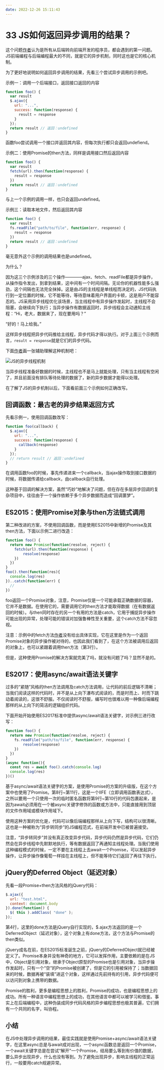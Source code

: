 ```yaml
---
date: 2022-12-26 15:11:43
---
```

# 33 JS如何返回异步调用的结果？

这个问题[作者](https://yishulun.com/)认为是所有从后端转向前端开发的程序员，都会遇到的第一问题。JS前端编程与后端编程最大的不同，就是它的异步机制，同时这也是它的核心机制。

为了更好地说明如何返回异步调用的结果，先看三个尝试异步调用的示例吧。

示例一：调用一个后端接口，返回接口返回的内容

```js
function foo() {
  var result
  $.ajax({
    url: "...",
    success: function(response) {
      result = response
    }
  });
  return result // 返回：undefined
}
```

函数foo尝试调用一个接口并返回其内容，但每次执行都只会返回undefiend。

示例二：使用Promise的then方法，同样是调用接口然后返回内容

```js
function foo() {
  var result
  fetch(url).then(function(response) {
    result = response
  })
  return result // 返回：undefined
}
```

与上一个示例的调用一样，也只会返回undefined。

示例三：读取本地文件，然后返回其内容

```js
function foo() {
  var result
  fs.readFile("path/to/file", function(err, response) {
    result = response
  })
  return result // 返回：undefined
}
```

毫无意外这个示例的调用结果也是undefined。

为什么？

因为这三个示例涉及的三个操作————ajax、fetch、readFile都是异步操作，从操作指令发出，到拿到结果，这中间有一个时间间隔。无论你的机器性能多么强劲，这个间隔也无法完全抹掉。这是由JS的主线程是单线程而决定的，JS代码执行到一定位置的时候，它不能等待，等待意味着用户界面的卡顿，这是用户不能容忍的。JS采用异步线程优化该场景，当主线程中有异步操作发起时，主线程不会阻塞，会继续向下执行；当异步操作有数据返回时，异步线程会主动通知主线程：“Hi，老大，数据来了，现在要用吗？”

“好的！马上给我。”

这样异步线程把异步代码推给主线程，异步代码才得以执行。对于上面三个示例而言，`result = response`就是它们的异步代码。

下面[作者](https://yishulun.com/)画一张辅助理解这种机制吧：

![JS的异步线程机制](./assets/JS的异步线程机制.png)

当异步线程准备好数据的时候，主线程也不是马上就能处理，只有当主线程有空闲了，并且前面没有排队等待处理的数据了，新的异步数据才能得以处理。

在了解了JS的异步机制以后，下面看前面三个示例如何正确改写。

## 回调函数：最古老的异步结果返回方式

先看示例一，使用回调函数改写：

```js
function foo(callback) {
  $.ajax({
    url: "...",
    success: function(response) {
      callback(response)
    }
  });
  // return result // 返回：undefined
}
```

在调用函数foo的时候，事先传递进来一个callback，当ajax操作取到接口数据的时候，将数据传递给callback，由callback自行处理。

这种基于回调的解决方案，虽然“巧妙”地解决了问题，但在存在多层异步回调的复杂项目中，往往由于一个操作依赖于多个异步数据而造成“回调噩梦”。

## ES2015：使用Promise对象与then方法链式调用

第二种改进的方案，不使用回调函数，而是使用ES2015中新增的Promise及其then方法，下面以示例二进行改造：

```js
function foo() {
  return new Promise(function(resolve, reject) {
    fetch(url).then(function(response) {
        resolve(response)
    })
  })
}
foo().then(function(res){
  console.log(res)
})..catch(function(err) {
  //
})
```

foo返回一个Promise对象，注意，Promise仅是一个可能承载正确数据的容器，它并不是数据。在使用它的，需要调用它的then方法才能取得数据（在有数据返回的时候）。与then同时存在的另一个有用的方法是catch，它用于捕捉异步操作可能出现的异常，处理可能的错误对加强鲁棒性至关重要，这个catch方法不容忽视。

注意：示例中的fetch方法[作者](https://yishulun.com/)没有给出具体实现，它在这里是作为一个返回Promise对象的异步操作被对待的，也因此我们看到了，在这个方法被调用后返回的对象上，也可以紧跟着调用then方法（第3行）。

但是，这种使用Promise的解决方案就完美了吗，就没有问题了吗？显然不是的。

## ES2017：使用async/await语法关键字

过多的“紧随”风格的then方法调用及catch方法调用，让代码的前后逻辑不清晰；当我们阅读这样的代码时，并不是从上向下瀑布式阅读的，而是时而上、时而下跳动着阅读的，这很不舒服。不仅阅读时不舒服，编写时也很难以用一种像后端编程那样的从上向下的简洁的逻辑组织代码。

下面开始开始使用ES2017标准中提供async/await语法关键字，对示例三进行改写：

```js
function foo() {
  return new Promise(function(resolve, reject) {
    fs.readFile("path/to/file", function(err, response) {
        resolve(response)
    })
  })
}
(async function(){
  const res = await foo().catch(console.log)
  console.log(res)
})()
```

基于async/await语法关键字的方案，是使用Promise的方案的升级版，在这个方案中也使用了Promise。第8行~第11行，这是一个IIFE（立即调用函数表达式），之所以要用一个只使用一次的临时匿名函数将第9行~第10行的代码包裹起来，是因为await必须用在一个被async关键字修饰的函数或方法中，只能直接用到顶层的文件作用域或模块作用域下。

使用这种方案的优化是，代码可以像后端编程那样从上向下写，结构可以很清晰。这也是一种被称为“异步转同步”的JS编程范式，在前端开发中已被普遍接受。

注意，“异步转同步”并没有真正改变异步代码，异步代码仍然是异步代码，它们仍然会在异步线程中先默默地执行，等有数据返回了再通知主线程处理。当我们使用这种编程模式的时候，一定不要在主线程上去await一个Promise，可以发起异步操作，让异步操作像葡萄一样挂在主线程上，但不能等待它们返回了再往下执行。

## jQuery的Deferred Object（延迟对象）

先看一段Promise+then方法风格的jQuery代码：

```js
$.ajax({
  url: "test.html",
  context: document.body
}).done(function() {
  $( this ).addClass( "done" );
});
```

第4行，这里的done方法是jQuery自行实现的，$.ajax方法返回的是一个DeferredObject（延迟对象），这个对象上有done方法，这个方法与Promise的then类似。

jQuery成名在前，在ES2015标准诞生之前，jQuery的DeferredObject就已经被定义了。Promise本身并没有神奇的地方，它可以发挥作用，主要依赖的是在JS中，Object是引用对象，继承于Object原型的Promise也是引用对象，当异步操作发起时，只有一个“空”的Promise被创建了，但是它的引用被保持了；当数据回来的时候，数据再被“装填”进这个对象，这样通过先前持有的引用，异步代码便可以访问到对象上携带的数据。

Promise的胜利，更多是编程思想上的胜利，Promise的成功，也是编程思想上的成功。所有一种语言中编程思想上的成功，在其他语言中都可以被学习和借鉴。事实上在后端编程中，这种伪装成同步代码风格的异步编程思想也极其普遍，它们拥有一个共同的名字，叫协程。

## 小结

在JS中处理异步调用的结果，最佳实践就是使用Promise+async/await语法关键字，在这里async总是与await成对出现，一个async函数总是返回一个Promise，一个await关键字总是在尝试“解开”一个Promise，结局要么等到有价值的数据，要么异步出现异步，什么也没有等到。为了避免出现异步，影响主线程的正常运行，一般要用catch规避异常。







